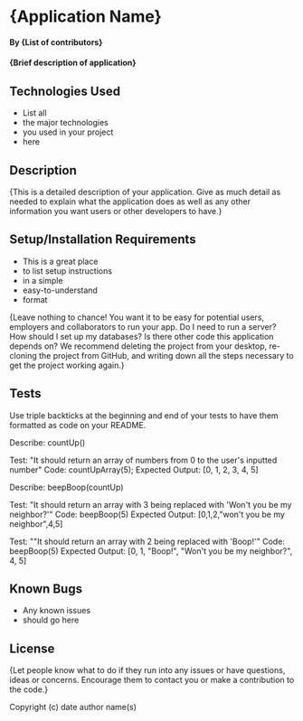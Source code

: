 # {Application Name}

#### By {List of contributors}

#### {Brief description of application}

## Technologies Used

- List all
- the major technologies
- you used in your project
- here

## Description

{This is a detailed description of your application. Give as much detail as needed to explain what the application does as well as any other information you want users or other developers to have.}

## Setup/Installation Requirements

- This is a great place
- to list setup instructions
- in a simple
- easy-to-understand
- format

{Leave nothing to chance! You want it to be easy for potential users, employers and collaborators to run your app. Do I need to run a server? How should I set up my databases? Is there other code this application depends on? We recommend deleting the project from your desktop, re-cloning the project from GitHub, and writing down all the steps necessary to get the project working again.}

## Tests

Use triple backticks at the beginning and end of your tests to have them formatted as code on your README.

Describe: countUp()

Test: "It should return an array of numbers from 0 to the user's inputted number"
Code: countUpArray(5);
Expected Output: [0, 1, 2, 3, 4, 5]

Describe: beepBoop(countUp)

Test: "It should return an array with 3 being replaced with 'Won't you be my neighbor?'"
Code: beepBoop(5)
Expected Output: [0,1,2,"won't you be my neighbor",4,5]

Test: ""It should return an array with 2 being replaced with 'Boop!'"
Code: beepBoop(5)
Expected Output: [0, 1, "Boop!", "Won't you be my neighbor?", 4, 5]



## Known Bugs

- Any known issues
- should go here

## License

{Let people know what to do if they run into any issues or have questions, ideas or concerns. Encourage them to contact you or make a contribution to the code.}

Copyright (c) date author name(s)